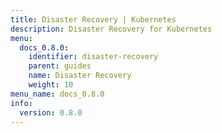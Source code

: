 ```yaml
---
title: Disaster Recovery | Kubernetes
description: Disaster Recovery for Kubernetes
menu:
  docs_0.8.0:
    identifier: disaster-recovery
    parent: guides
    name: Disaster Recovery
    weight: 10
menu_name: docs_0.8.0
info:
  version: 0.8.0
---
```


